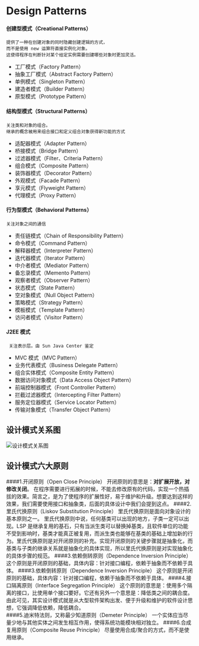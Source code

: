 # Design Patterns
  #### 创建型模式（Creational Patterns）  
    提供了一种在创建对象的同时隐藏创建逻辑的方式，
    而不是使用 new 运算符直接实例化对象。
    这使得程序在判断针对某个给定实例需要创建哪些对象时更加灵活。
   * 工厂模式（Factory Pattern）
   * 抽象工厂模式（Abstract Factory Pattern）
   * 单例模式（Singleton Pattern）
   * 建造者模式（Builder Pattern）
   * 原型模式（Prototype Pattern）
  #### 结构型模式（Structural Patterns）  
    关注类和对象的组合。
    继承的概念被用来组合接口和定义组合对象获得新功能的方式
   * 适配器模式（Adapter Pattern）
   * 桥接模式（Bridge Pattern）
   * 过滤器模式（Filter、Criteria Pattern）
   * 组合模式（Composite Pattern）
   * 装饰器模式（Decorator Pattern）
   * 外观模式（Facade Pattern）
   * 享元模式（Flyweight Pattern）
   * 代理模式（Proxy Pattern）
  #### 行为型模式（Behavioral Patterns）
    关注对象之间的通信
   * 责任链模式（Chain of Responsibility Pattern）
   * 命令模式（Command Pattern）
   * 解释器模式（Interpreter Pattern）
   * 迭代器模式（Iterator Pattern）
   * 中介者模式（Mediator Pattern）
   * 备忘录模式（Memento Pattern）
   * 观察者模式（Observer Pattern）
   * 状态模式（State Pattern）
   * 空对象模式（Null Object Pattern）
   * 策略模式（Strategy Pattern）
   * 模板模式（Template Pattern）
   * 访问者模式（Visitor Pattern）
   ####  J2EE 模式
     关注表示层。由 Sun Java Center 鉴定
   * MVC 模式（MVC Pattern）
   * 业务代表模式（Business Delegate Pattern）
   * 组合实体模式（Composite Entity Pattern）
   * 数据访问对象模式（Data Access Object Pattern）
   * 前端控制器模式（Front Controller Pattern）
   * 拦截过滤器模式（Intercepting Filter Pattern）
   * 服务定位器模式（Service Locator Pattern）
   * 传输对象模式（Transfer Object Pattern）  
   ## 设计模式关系图
  ![设计模式关系图](http://www.runoob.com/wp-content/uploads/2014/08/the-relationship-between-design-patterns.jpg)
  ## 设计模式六大原则
  ####1.开闭原则（Open Close Principle）
  开闭原则的意思是：**对扩展开放，对修改关闭**。  在程序需要进行拓展的时候，不能去修改原有的代码，实现一个热插拔的效果。简言之，是为了使程序的扩展性好，易于维护和升级。想要达到这样的效果，我们需要使用接口和抽象类，后面的具体设计中我们会提到这点。
  ####2.里氏代换原则（Liskov Substitution Principle）
  里氏代换原则是面向对象设计的基本原则之一。 里氏代换原则中说，任何基类可以出现的地方，子类一定可以出现。LSP 是继承复用的基石，只有当派生类可以替换掉基类，且软件单位的功能不受到影响时，基类才能真正被复用，而派生类也能够在基类的基础上增加新的行为。里氏代换原则是对开闭原则的补充。实现开闭原则的关键步骤就是抽象化，而基类与子类的继承关系就是抽象化的具体实现，所以里氏代换原则是对实现抽象化的具体步骤的规范。
  ####3.依赖倒转原则（Dependence Inversion Principle）
  这个原则是开闭原则的基础，具体内容：针对接口编程，依赖于抽象而不依赖于具体。
  ####3.依赖倒转原则（Dependence Inversion Principle）
  这个原则是开闭原则的基础，具体内容：针对接口编程，依赖于抽象而不依赖于具体。
  ####4.接口隔离原则（Interface Segregation Principle）
  这个原则的意思是：使用多个隔离的接口，比使用单个接口要好。它还有另外一个意思是：降低类之间的耦合度。由此可见，其实设计模式就是从大型软件架构出发、便于升级和维护的软件设计思想，它强调降低依赖，降低耦合。  
  ####5.迪米特法则，又称最少知道原则（Demeter Principle）
  一个实体应当尽量少地与其他实体之间发生相互作用，使得系统功能模块相对独立。
  ####6.合成复用原则（Composite Reuse Principle）
  尽量使用合成/聚合的方式，而不是使用继承。
